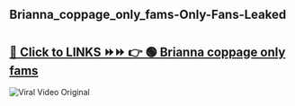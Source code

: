 
 ## Brianna_coppage_only_fams-Only-Fans-Leaked

# <h2><a href="https://clipsfans.com/Brianna_coppage_only_fams&ref=git">🔗 Click to LINKS ⏩⏩ 👉 🟢 Brianna coppage only fams </a></h2>

<a href="https://clipsfans.com/Brianna_coppage_only_fams&ref=git" rel="nofollow" data-target="animated-image.originalLink"><img src="https://i.ibb.co.com/xMMVF88/686577567.gif" alt="Viral Video Original" style="max-width: 100%; display: inline-block;" data-target="animated-image.originalImage"></a>
